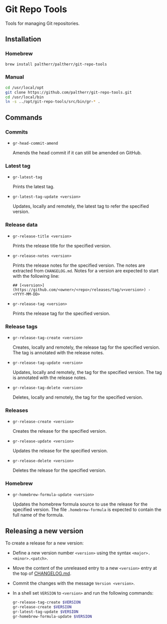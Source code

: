 # Git Repo Tools

Tools for managing Git repositories.

## Installation

### Homebrew

```sh
brew install paltherr/paltherr/git-repo-tools
```

### Manual

```sh
cd /usr/local/opt
git clone https://github.com/paltherr/git-repo-tools.git
cd /usr/local/bin
ln -s ../opt/git-repo-tools/src/bin/gr-* .
```

## Commands


### Commits

- `gr-head-commit-amend`

    Amends the head commit if it can still be amended on GitHub.

### Latest tag

- `gr-latest-tag`

    Prints the latest tag.

- `gr-latest-tag-update <version>`

    Updates, locally and remotely, the latest tag to refer the
    specified version.

### Release data

- `gr-release-title <version>`

    Prints the release title for the specified version.

- `gr-release-notes <version>`

    Prints the release notes for the specified version. The notes are
    extracted from `CHANGELOG.md`. Notes for a version are expected to
    start with the following line:

    `## [<version>](https://github.com/<owner>/<repo>/releases/tag/v<version>) - <YYYY-MM-DD>`

- `gr-release-tag <version>`

    Prints the release tag for the specified version.

### Release tags

- `gr-release-tag-create <version>`

    Creates, locally and remotely, the release tag for the specified
    version. The tag is annotated with the release notes.

- `gr-release-tag-update <version>`

    Updates, locally and remotely, the tag for the specified version.
    The tag is annotated with the release notes.

- `gr-release-tag-delete <version>`

    Deletes, locally and remotely, the tag for the specified version.

### Releases

- `gr-release-create <version>`

    Creates the release for the specified version.

- `gr-release-update <version>`

    Updates the release for the specified version.

- `gr-release-delete <version>`

    Deletes the release for the specified version.

### Homebrew

- `gr-homebrew-formula-update <version>`

    Updates the homebrew formula source to use the release for the
    specified version. The file `.homebrew-formula` is expected to
    contain the full name of the formula.


## Releasing a new version

To create a release for a new version:

- Define a new version number `<version>` using the syntax
  `<major>.<minor>.<patch>`.

- Move the content of the unreleased entry to a new `<version>` entry
  at the top of [CHANGELOG.md](CHANGELOG.md).

- Commit the changes with the message `Version <version>`.

- In a shell set `VERSION` to `<version>` and run the following
  commands:

  ```sh
  gr-release-tag-create $VERSION
  gr-release-create $VERSION
  gr-latest-tag-update $VERSION
  gr-homebrew-formula-update $VERSION
  ```
